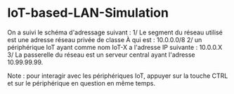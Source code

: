 # IoT-based-LAN-Simulation
On a suivi le schéma d'adressage suivant :
 1/ Le segment du réseau utilisé est une adresse réseau privée de classe À qui est : 10.0.0.0/8
 2/ un périphérique IoT ayant comme nom IoT-X a l'adresse IP suivante : 10.0.0.X
 3/ La passerelle du réseau est un serveur central ayant l'adresse 10.99.99.99.

 Note : pour interagir avec les périphériques IoT, appuyer sur la touche CTRL et sur le périphérique en question en même temps.
